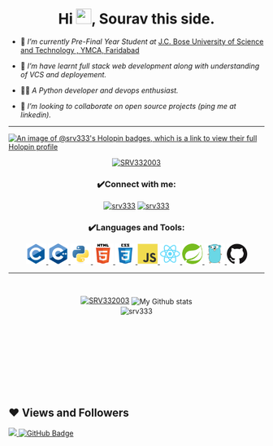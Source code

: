 <h1 align="center">Hi <img src="https://raw.githubusercontent.com/MartinHeinz/MartinHeinz/master/wave.gif" width="30px" height = "30px">, Sourav this side. </h1>


- 🔭 *I’m currently Pre-Final Year Student at* <a href="https://jcboseust.ac.in">J.C. Bose University of Science and Technology , YMCA, Faridabad</a>
- 🌱 *I’m have learnt full stack web development along with understanding of VCS and deployement.*
- 👩‍💻 *A Python developer and devops enthusiast.*

- 👯 *I’m looking to collaborate on open source projects (ping me at linkedin).*


<hr>

[![An image of @srv333's Holopin badges, which is a link to view their full Holopin profile](https://holopin.me/srv333)](https://holopin.io/@srv333)

<p align="center"> <a href="https://github.com/ryo-ma/github-profile-trophy"><img src="https://github-profile-trophy.vercel.app/?username=SRV332003" alt="SRV332003" /></a> </p>
<h3 align="center">✔️Connect with me:</h3>
<p align="center">
<a href="https://www.linkedin.com/in/srv333/" target="blank"><img align="center" src="https://raw.githubusercontent.com/rahuldkjain/github-profile-readme-generator/master/src/images/icons/Social/linked-in-alt.svg" alt="srv333" height="30" width="40" /></a>
 <a href="https://github.com/SRV332003" target="blank"><img align="center" src="https://raw.githubusercontent.com/rahuldkjain/github-profile-readme-generator/master/src/images/icons/Social/github.svg" alt="srv333" height="30" width="40" /></a>
<br>

  <h3 align="center">✔️Languages and Tools:</h3>
<p align="center"> 
<a href="https://www.cprogramming.com/" target="_blank"> <img src="https://raw.githubusercontent.com/devicons/devicon/master/icons/c/c-original.svg" alt="c" width="40" height="40"/> </a> 
<a href="https://www.w3schools.com/cpp/" target="_blank"> <img src="https://raw.githubusercontent.com/devicons/devicon/master/icons/cplusplus/cplusplus-original.svg" alt="cplusplus" width="40" height="40"/> </a>  
<a href="https://www.python.org" target="_blank"> <img src="https://raw.githubusercontent.com/devicons/devicon/master/icons/python/python-original.svg" alt="python" width="40" height="40"/> </a> 
<a href="https://www.w3.org/html/" target="_blank"> <img src="https://raw.githubusercontent.com/devicons/devicon/master/icons/html5/html5-original-wordmark.svg" alt="html5" width="40" height="40"/> </a> 
<a href="https://www.w3schools.com/css/" target="_blank"> <img src="https://raw.githubusercontent.com/devicons/devicon/master/icons/css3/css3-original-wordmark.svg" alt="css3" width="40" height="40"/> </a> 
<a href="https://developer.mozilla.org/en-US/docs/Web/JavaScript" target="_blank"> 
<img src="https://raw.githubusercontent.com/devicons/devicon/master/icons/javascript/javascript-original.svg" alt="javascript" width="40" height="40"/> </a>
<a href="https://react.dev/learn" target="_blank"> 
<img src="https://raw.githubusercontent.com/devicons/devicon/master/icons/react/react-original.svg" alt="javascript" width="40" height="40"/> </a>
<a href="https://spring.io/" target="_blank"> 
<img src="https://raw.githubusercontent.com/devicons/devicon/master/icons/spring/spring-original.svg" alt="javascript" width="40" height="40"/> </a>
 <a href="https://go.dev/" target="_blank"> 
<img src="https://raw.githubusercontent.com/devicons/devicon/master/icons/go/go-original.svg" alt="javascript" width="40" height="40"/> </a>
  <a href="#" target="_blank"><img  alt="Go" height="40" width="40" src="https://raw.githubusercontent.com/github/explore/78df643247d429f6cc873026c0622819ad797942/topics/github/github.png" /></a>
  <hr>
  
  

</p>

<br>
<p align="center"> <a href="https://github.com/ryo-ma/github-profile-trophy"><img src="https://github-readme-stats-sigma-five.vercel.app/api?username=SRV332003&show_icons=true&locale=en&theme=gruvbox" alt="SRV332003" /></a> 

<img alt="My Github stats" align="center" border-radius="40px" width="1000px" height="200px" src="https://github-readme-streak-stats.herokuapp.com/?user=SRV332003&layout=compact" alt="srv333" />
<br>
<img align="center" src="https://github-readme-stats-sigma-five.vercel.app/api/top-langs?username=SRV332003&show_icons=true&locale=en&layout=compact" alt="srv333" />
</p>
<br><br><br><br><br><br><br><br>

## ❤ Views and Followers
<a href="https://github.com/SRV332003/github-profile-views-counter">
    <img src="https://komarev.com/ghpvc/?username=SRV332003">
</a>
<a href="https://github.com/SRV332003?tab=followers"><img src="https://img.shields.io/github/followers/SRV332003?label=Followers&style=social" alt="GitHub Badge"></a>

